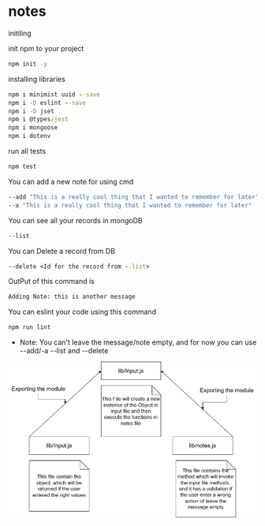 # notes

initiling

init npm to your project

```cmd
npm init -y
```

installing libraries

```cmd
npm i minimist uuid --save
npm i -D eslint --save
npm i -D jset
npm i @types/jest
npm i mongoose
npm i dotenv
```

run all tests

```cmd
npm test
```

You can add a new note for using cmd

```cmd
--add "This is a really cool thing that I wanted to remember for later"
--a "This is a really cool thing that I wanted to remember for later"
```

You can see all your records in mongoDB

```cmd
--list
```

You can Delete a record from DB

```cmd
--delete <Id for the record from --list>
```

OutPut of this command is

```cmd
Adding Note: this is another message
```

You can eslint your code using this command

```cmd
npm run lint
```

- Note: You can't leave the message/note empty, and for now you can use --add/-a --list and --delete

![UML](./img/UML.png 'UML Diagram')

